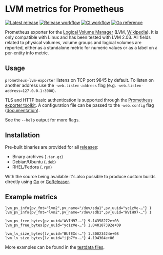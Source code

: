 # LVM metrics for Prometheus

[![Latest release](https://img.shields.io/github/v/release/hansmi/prometheus-lvm-exporter)][releases]
[![Release workflow](https://github.com/hansmi/prometheus-lvm-exporter/actions/workflows/release.yaml/badge.svg)](https://github.com/hansmi/prometheus-lvm-exporter/actions/workflows/release.yaml)
[![CI workflow](https://github.com/hansmi/prometheus-lvm-exporter/actions/workflows/ci.yaml/badge.svg)](https://github.com/hansmi/prometheus-lvm-exporter/actions/workflows/ci.yaml)
[![Go reference](https://pkg.go.dev/badge/github.com/hansmi/prometheus-lvm-exporter.svg)](https://pkg.go.dev/github.com/hansmi/prometheus-lvm-exporter)

Prometheus exporter for the [Logical Volume Manager][lvm2] (LVM,
[Wikipedia][wikipedia]). It is only compatible with Linux and has been tested
with LVM 2.03. All fields related to physical volumes, volume groups and
logical volumes are reported, either as a standalone metric for numeric values
or as a label on a per-entity info metric.

## Usage

`prometheus-lvm-exporter` listens on TCP port 9845 by default. To listen on
another address use the `-web.listen-address` flag (e.g.
`-web.listen-address=127.0.0.1:3000`).

TLS and HTTP basic authentication is supported through the [Prometheus exporter
toolkit][toolkit]. A configuration file can be passed to the `-web.config` flag
([documentation][toolkitconfig]).

See the `--help` output for more flags.

## Installation

Pre-built binaries are provided for all [releases][releases]:

* Binary archives (`.tar.gz`)
* Debian/Ubuntu (`.deb`)
* RHEL/Fedora (`.rpm`)

With the source being available it's also possible to produce custom builds
directly using [Go][golang] or [GoReleaser][goreleaser].

## Example metrics

```
lvm_pv_info{pv_fmt="lvm2",pv_name="/dev/sda1",pv_uuid="yc1zVe-…"} 1
lvm_pv_info{pv_fmt="lvm2",pv_name="/dev/sdb1",pv_uuid="WVIH97-…"} 1

lvm_pv_free_bytes{pv_uuid="WVIH97-…"} 9.14358272e+08
lvm_pv_free_bytes{pv_uuid="yc1zVe-…"} 1.040187392e+09

lvm_lv_size_bytes{lv_uuid="BUfEXc-…"} 1.30023424e+08
lvm_lv_size_bytes{lv_uuid="ijb7Yx-…"} 4.194304e+06
```

More examples can be found in the [testdata files](./testdata/).

[lvm2]: https://sourceware.org/lvm2/
[wikipedia]: https://en.wikipedia.org/wiki/Logical_Volume_Manager_(Linux)
[toolkit]: https://github.com/prometheus/exporter-toolkit
[toolkitconfig]: https://github.com/prometheus/exporter-toolkit/blob/master/docs/web-configuration.md
[releases]: https://github.com/hansmi/prometheus-lvm-exporter/releases/latest
[golang]: https://golang.org/
[goreleaser]: https://goreleaser.com/

<!-- vim: set sw=2 sts=2 et : -->
